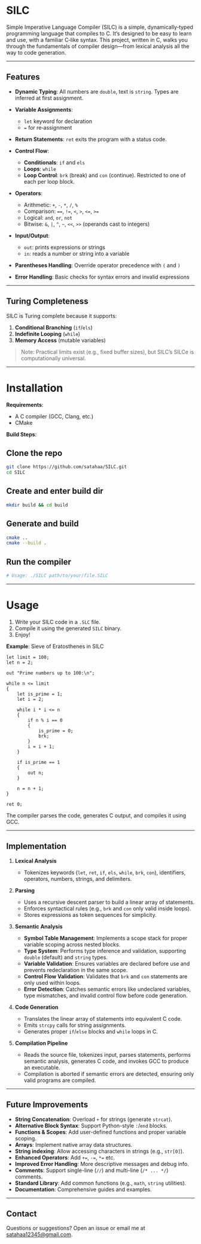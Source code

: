 # SILC

Simple Imperative Language Compiler (SILC) is a simple, dynamically‑typed programming language that compiles to C. It’s designed to be easy to learn and use, with a familiar C‑like syntax. This project, written in C, walks you through the fundamentals of compiler design—from lexical analysis all the way to code generation.

---

## Features

* **Dynamic Typing**: All numbers are `double`, text is `string`. Types are inferred at first assignment.
* **Variable Assignments**:

   * `let` keyword for declaration
   * `=` for re‑assignment
* **Return Statements**: `ret` exits the program with a status code.
* **Control Flow**:

   * **Conditionals**: `if` and `els`
   * **Loops**: `while`
   * **Loop Control**: `brk` (break) and `con` (continue). Restricted to one of each per loop block.
* **Operators**:

   * Arithmetic: `+`, `-`, `*`, `/`, `%`
   * Comparison: `==`, `!=`, `<`, `>`, `<=`, `>=`
   * Logical: `and`, `or`, `not`
   * Bitwise: `&`, `|`, `^`, `~`, `<<`, `>>` (operands cast to integers)
* **Input/Output**:

   * `out`: prints expressions or strings
   * `in`: reads a number or string into a variable
* **Parentheses Handling**: Override operator precedence with `(` and `)`
* **Error Handling**: Basic checks for syntax errors and invalid expressions

---

## Turing Completeness

SILC is Turing complete because it supports:

1. **Conditional Branching** (`if`/`els`)
2. **Indefinite Looping** (`while`)
3. **Memory Access** (mutable variables)

> Note: Practical limits exist (e.g., fixed buffer sizes), but SILC’s SILCe is computationally universal.

---

# Installation

**Requirements**:

* A C compiler (GCC, Clang, etc.)
* CMake

**Build Steps**:

## Clone the repo
```bash
git clone https://github.com/satahaa/SILC.git
cd SILC
```
## Create and enter build dir
```bash
mkdir build && cd build
```
## Generate and build
```bash
cmake ..
cmake --build .
```
## Run the compiler
```bash
# Usage: ./SILC path/to/your/file.SILC
```

---

# Usage

1. Write your SILC code in a `.SLC` file.
2. Compile it using the generated `SILC` binary.
3. Enjoy!

**Example**: Sieve of Eratosthenes in SILC

```SILC
let limit = 100;
let n = 2;

out "Prime numbers up to 100:\n";

while n <= limit
{
    let is_prime = 1; 
    let i = 2;

    while i * i <= n
    {
        if n % i == 0
        {
            is_prime = 0;
            brk;
        }
        i = i + 1;
    }

    if is_prime == 1
    {
        out n;
    }

    n = n + 1;
}

ret 0;
```
The compiler parses the code, generates C output, and compiles it using GCC.

---

## Implementation

1. **Lexical Analysis**

   * Tokenizes keywords (`let`, `ret`, `if`, `els`, `while`, `brk`, `con`), identifiers, operators, numbers, strings, and delimiters.
2. **Parsing**

   * Uses a recursive descent parser to build a linear array of statements.
   * Enforces syntactical rules (e.g., `brk` and `con` only valid inside loops).
   * Stores expressions as token sequences for simplicity.
3. **Semantic Analysis**

   * **Symbol Table Management**: Implements a scope stack for proper variable scoping across nested blocks.
   * **Type System**: Performs type inference and validation, supporting `double` (default) and `string` types.
   * **Variable Validation**: Ensures variables are declared before use and prevents redeclaration in the same scope.
   * **Control Flow Validation**: Validates that `brk` and `con` statements are only used within loops.
   * **Error Detection**: Catches semantic errors like undeclared variables, type mismatches, and invalid control flow before code generation.
4. **Code Generation**

   * Translates the linear array of statements into equivalent C code.
   * Emits `strcpy` calls for string assignments.
   * Generates proper `if`/`else` blocks and `while` loops in C.
5. **Compilation Pipeline**

   * Reads the source file, tokenizes input, parses statements, performs semantic analysis, generates C code, and invokes GCC to produce an executable.
   * Compilation is aborted if semantic errors are detected, ensuring only valid programs are compiled.

---

## Future Improvements

* **String Concatenation**: Overload `+` for strings (generate `strcat`).
* **Alternative Block Syntax**: Support Python-style `:`/`end` blocks.
* **Functions & Scopes**: Add user-defined functions and proper variable scoping.
* **Arrays**: Implement native array data structures.
* **String indexing**: Allow accessing characters in strings (e.g., `str[0]`).
* **Enhanced Operators**: Add `+=`, `-=`, `*=` etc.
* **Improved Error Handling**: More descriptive messages and debug info.
* **Comments**: Support single-line (`//`) and multi-line (`/* ... */`) comments.
* **Standard Library**: Add common functions (e.g., `math`, `string` utilities).
* **Documentation**: Comprehensive guides and examples.

---

## Contact

Questions or suggestions? Open an issue or email me at [satahaa12345@gmail.com](mailto:satahaa12345@gmail.com).
